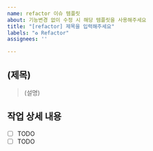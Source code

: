 ```yaml
---
name: refactor 이슈 템플릿
about: 기능변경 없이 수정 시 해당 템플릿을 사용해주세요
title: "[refactor] 제목을 입력해주세요"
labels: "♻️ Refactor"
assignees: ''

---
```


## (제목)

> (설명)

## 작업 상세 내용

- [ ] TODO
- [ ] TODO